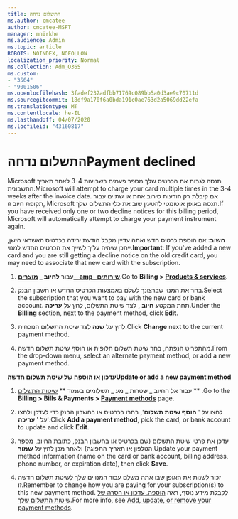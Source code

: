 ```yaml
---
title: התשלום נדחה
ms.author: cmcatee
author: cmcatee-MSFT
manager: mnirkhe
ms.audience: Admin
ms.topic: article
ROBOTS: NOINDEX, NOFOLLOW
localization_priority: Normal
ms.collection: Adm_O365
ms.custom:
- "3564"
- "9001506"
ms.openlocfilehash: 3fadef232adfbb71769c089bb5a0d3ae9c70711d
ms.sourcegitcommit: 18df9a170f6a0bda191c0ae763d2a5069dd22efa
ms.translationtype: MT
ms.contentlocale: he-IL
ms.lasthandoff: 04/07/2020
ms.locfileid: "43160817"
---
```

# <a name="payment-declined"></a><span data-ttu-id="d3f9f-102">התשלום נדחה</span><span class="sxs-lookup"><span data-stu-id="d3f9f-102">Payment declined</span></span>

<span data-ttu-id="d3f9f-103">Microsoft תנסה לגבות את הכרטיס שלך מספר פעמים בשבועות 3-4 לאחר תאריך החשבונית.</span><span class="sxs-lookup"><span data-stu-id="d3f9f-103">Microsoft will attempt to charge your card multiple times in the 3-4 weeks after the invoice date.</span></span>  <span data-ttu-id="d3f9f-104">אם קיבלת רק הודעות סירוב אחת או שתיים עבור תקופת חיוב זו, Microsoft תנסה באופן אוטומטי להטעין שוב את כלי התשלום שלך.</span><span class="sxs-lookup"><span data-stu-id="d3f9f-104">If you have received only one or two decline notices for this billing period, Microsoft will automatically attempt to charge your payment instrument again.</span></span>  

<span data-ttu-id="d3f9f-105">**חשוב**: אם הוספת כרטיס חדש ואתה עדיין מקבל הודעת ירידה בכרטיס האשראי הישן, ייתכן שיהיה עליך לשייך את הכרטיס החדש למנוי.</span><span class="sxs-lookup"><span data-stu-id="d3f9f-105">**Important**: If you've added a new card and you are still getting a decline notice on the old credit card, you may need to associate that new card with the subscription.</span></span>

1. <span data-ttu-id="d3f9f-106">עבור **לחיוב _ [מוצרים _ amp_ שירותים](https://go.microsoft.com/fwlink/p/?linkid=842054)**.</span><span class="sxs-lookup"><span data-stu-id="d3f9f-106">Go to **Billing > [Products & services](https://go.microsoft.com/fwlink/p/?linkid=842054)**.</span></span>

2. <span data-ttu-id="d3f9f-107">בחר את המנוי שברצונך לשלם באמצעות הכרטיס החדש או חשבון הבנק.</span><span class="sxs-lookup"><span data-stu-id="d3f9f-107">Select the subscription that you want to pay with the new card or bank account.</span></span> <span data-ttu-id="d3f9f-108">תחת המקטע **חיוב** , לצד שיטת התשלום, לחץ על **עריכה**.</span><span class="sxs-lookup"><span data-stu-id="d3f9f-108">Under the **Billing** section, next to the payment method, click **Edit**.</span></span>

3. <span data-ttu-id="d3f9f-109">לחץ על **שנה** לצד שיטת התשלום הנוכחית.</span><span class="sxs-lookup"><span data-stu-id="d3f9f-109">Click **Change** next to the current payment method.</span></span>

4. <span data-ttu-id="d3f9f-110">מהתפריט הנפתח, בחר שיטת תשלום חלופית או הוסף שיטת תשלום חדשה.</span><span class="sxs-lookup"><span data-stu-id="d3f9f-110">From the drop-down menu, select an alternate payment method, or add a new payment method.</span></span>

<span data-ttu-id="d3f9f-111">**עדכון או הוספה של שיטת תשלום חדשה**</span><span class="sxs-lookup"><span data-stu-id="d3f9f-111">**Update or add a new payment method**</span></span>

1. <span data-ttu-id="d3f9f-112">עבור אל החיוב _ שטרות _ מע _ תשלומים בעמוד \*\* [שיטות התשלום](https://go.microsoft.com/fwlink/p/?linkid=2018806) \*\* .</span><span class="sxs-lookup"><span data-stu-id="d3f9f-112">Go to the **Billing > Bills & Payments > [Payment methods](https://go.microsoft.com/fwlink/p/?linkid=2018806)** page.</span></span>

2. <span data-ttu-id="d3f9f-113">לחצו על ' **הוסף שיטת תשלום**', בחרו בכרטיס או בחשבון הבנק כדי לעדכן ולחצו על ' **עריכה**'.</span><span class="sxs-lookup"><span data-stu-id="d3f9f-113">Click **Add a payment method**, pick the card, or bank account to update and click **Edit**.</span></span>

3. <span data-ttu-id="d3f9f-114">עדכן את פרטי שיטת התשלום (שם בכרטיס או בחשבון הבנק, כתובת החיוב, מספר הטלפון או תאריך התפוגה) ולאחר מכן לחץ על **שמור**.</span><span class="sxs-lookup"><span data-stu-id="d3f9f-114">Update your payment method information (name on the card or bank account, billing address, phone number, or expiration date), then click **Save**.</span></span>

4. <span data-ttu-id="d3f9f-115">זכור לשנות את האופן שבו אתה משלם עבור המנויים שלך לשיטת תשלום חדשה זו.</span><span class="sxs-lookup"><span data-stu-id="d3f9f-115">Remember to change how you are paying for your subscription(s) to this new payment method.</span></span> <span data-ttu-id="d3f9f-116">לקבלת מידע נוסף, ראה [הוספה, עדכון או הסרה של שיטות התשלום שלך](https://go.microsoft.com/fwlink/?linkid=2118133).</span><span class="sxs-lookup"><span data-stu-id="d3f9f-116">For more info, see [Add, update, or remove your payment methods](https://go.microsoft.com/fwlink/?linkid=2118133).</span></span> 
